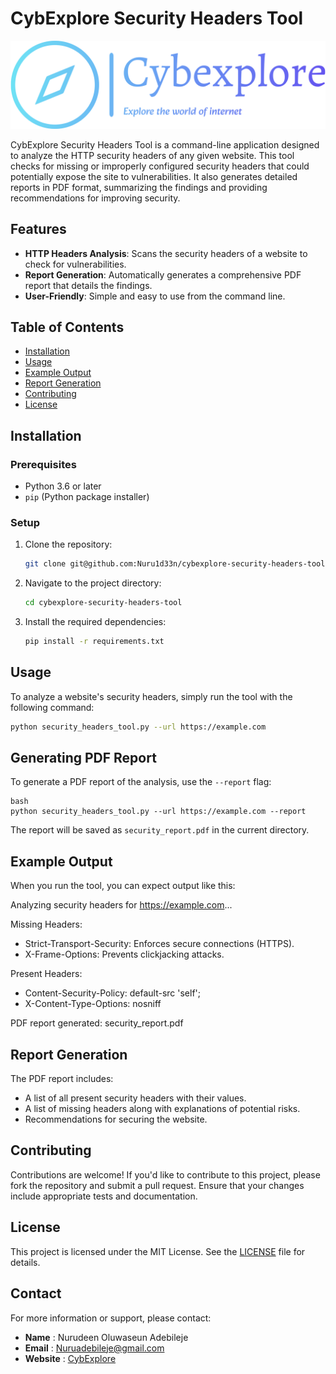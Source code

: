 # CybExplore Security Headers Tool

![CybExplore Logo](assets/cybexplore-logo.png)

CybExplore Security Headers Tool is a command-line application designed to analyze the HTTP security headers of any given website. This tool checks for missing or improperly configured security headers that could potentially expose the site to vulnerabilities. It also generates detailed reports in PDF format, summarizing the findings and providing recommendations for improving security.

## Features

- **HTTP Headers Analysis**: Scans the security headers of a website to check for vulnerabilities.
- **Report Generation**: Automatically generates a comprehensive PDF report that details the findings.
- **User-Friendly**: Simple and easy to use from the command line.

## Table of Contents

- [Installation](#installation)
- [Usage](#usage)
- [Example Output](#example-output)
- [Report Generation](#report-generation)
- [Contributing](#contributing)
- [License](#license)

## Installation

### Prerequisites

- Python 3.6 or later
- `pip` (Python package installer)

### Setup

1. Clone the repository:

   ```bash
   git clone git@github.com:Nuru1d33n/cybexplore-security-headers-tool.git
   ```
2. Navigate to the project directory:

   ```bash
   cd cybexplore-security-headers-tool
   ```
3. Install the required dependencies:

   ```bash
   pip install -r requirements.txt
   ```

## Usage

To analyze a website's security headers, simply run the tool with the following command:

```bash
python security_headers_tool.py --url https://example.com
```


## Generating PDF Report

To generate a PDF report of the analysis, use the `--report` flag:

```
bash
python security_headers_tool.py --url https://example.com --report

```

The report will be saved as `security_report.pdf` in the current directory.


## Example Output

When you run the tool, you can expect output like this:


Analyzing security headers for https://example.com...

Missing Headers:

- Strict-Transport-Security: Enforces secure connections (HTTPS).
- X-Frame-Options: Prevents clickjacking attacks.

Present Headers:

- Content-Security-Policy: default-src 'self';
- X-Content-Type-Options: nosniff

PDF report generated: security_report.pdf

## Report Generation

The PDF report includes:

* A list of all present security headers with their values.
* A list of missing headers along with explanations of potential risks.
* Recommendations for securing the website.

## Contributing

Contributions are welcome! If you'd like to contribute to this project, please fork the repository and submit a pull request. Ensure that your changes include appropriate tests and documentation.

## License

This project is licensed under the MIT License. See the [LICENSE]() file for details.

## Contact

For more information or support, please contact:

* **Name** : Nurudeen Oluwaseun Adebileje
* **Email** : [Nuruadebileje@gmail.com]()
* **Website** : [CybExplore](https://cybexplore.org)
